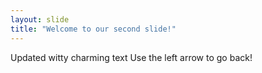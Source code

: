 ```yaml
---
layout: slide
title: "Welcome to our second slide!"
---
```

Updated witty charming text
Use the left arrow to go back!
